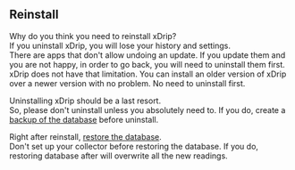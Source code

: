 ## Reinstall  

Why do you think you need to reinstall xDrip?  
If you uninstall xDrip, you will lose your history and settings.  
There are apps that don't allow undoing an update.  If you update them and you are not happy, in order to go back, you will need to uninstall them first.  
xDrip does not have that limitation.  You can install an older version of xDrip over a newer version with no problem.  No need to uninstall first.  

Uninstalling xDrip should be a last resort.  
So, please don't uninstall unless you absolutely need to.  If you do, create a [backup of the database](./docs/Backup-Database.md) before uninstall.  

Right after reinstall, [restore the database](./docs/Restore-Database.md).  
Don't set up your collector before restoring the database.  If you do, restoring database after will overwrite all the new readings.  
